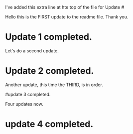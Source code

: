 I've added this extra line at hte top of the file for Update #

Hello this is the FIRST update to the readme file. Thank you.

# Update 1 completed.

Let's do a second update.

# Update 2 completed.

Another update, this time the THIRD, is in order.

#update 3 completed.

Four updates now.

# update 4 completed.
